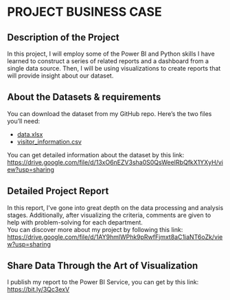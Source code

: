 # PROJECT BUSINESS CASE

## Description of the Project
In this project, I will employ some of the Power BI and Python skills I have learned to construct a series of related reports and a dashboard from a single data source. Then, I will be using visualizations to create reports that will provide insight about our dataset.<br>

## About the Datasets & requirements
You can download the dataset from my GitHub repo. Here’s the two files you’ll need:
  <ul>
      <li> <a href="https://github.com/Khanhlinh1211/Business_case/blob/main/data.xlsx>data.xlsx">data.xlsx</a> </li>
      <li>  <a href="https://github.com/Khanhlinh1211/Business_case/blob/main/visitor_information.csv">visitor_information.csv</a> </li>
  </ul>


You can get detailed information about the dataset by this link:<br>
https://drive.google.com/file/d/13xO6nEZV3sha0S0QsWeeIRbQfkX1YXyH/view?usp=sharing

## Detailed Project Report
In this report, I've gone into great depth on the data processing and analysis stages. Additionally, after visualizing the criteria, comments are given to help with problem-solving for each department. <br>
You can discover more about my project by following this link:<br>
https://drive.google.com/file/d/1AY9hmlWPhk9pRwfFjmxt8aC1iaNT6oZk/view?usp=sharing <br>

## Share Data Through the Art of Visualization
I publish my report to the Power BI Service, you can get by this link: https://bit.ly/3Qc3exV <br>
<br>











